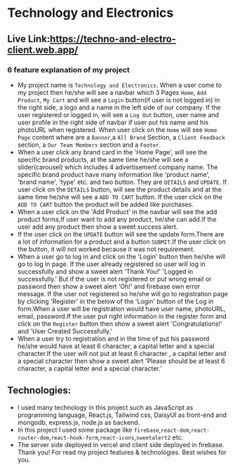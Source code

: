 # Technology and Electronics
##  Live Link:https://techno-and-electro-client.web.app/


### 6 feature explanation of my project 
* My project name is `Technology and Electronics`. When a user come to my project
 then he/she will see a navbar which 3 Pages `Home`, `Add Product`, `My Cart` and will see a `Login` button(if user is not logged in) in the right side, a logo and a name in the left side of our company. If the user registered or logged in, will see a `Log Out` button, user name and user profile in the right side of navbar if user put his name and his photoURL when registered. When user click on the `Home` will see `Home Page` content where are a `Banner`,a `All Brand` Section, a `Client Feedback` section, a `Our Team Members` section and a `Footer`.
* When a user click any brand card in the 'Home Page', will see the specific brand products, at the same time he/she will see a slider(carousel) which includes 4 advertisement company name. The specific brand product have many information like 'product name', 'brand name', 'type' etc. and two button. They are `DETAILS` and `UPDATE`. If user click on the `DETAILS` button, will see the product details and at the same time he/she will see a `ADD TO CART` button. If the user click on the `ADD TO CART` button the product will be added like purchases.   
* When a user click on the 'Add Product' in the navbar will see the add product forms,If user want to add any product, he/she can add.If the user add any product then show a sweet success alert.
* If the user click on the `UPDATE` button will see the update form.There are a lot of information for a product and a button `SUBMIT`.If the user click on the button, it will not worked because it was not requirement.
* When a user go to log in and click on the 'Login' button then he/she will go to log in page. If the user already registered so user will log in successfully and show a sweet alert 'Thank You!' 'Logged in successfully.' But if the user is not registered or put wrong email or password then show a sweet alert 'Oh!' and firebase own error message. If the user not registered so he/she will go to registration page by clicking 'Register' in the below of the 'Login' button of the Log in form.When a user will be registration would have 
user name, photoURL, email, password.If the user put right information in the register form and click on the `Register` button then show a sweet alert 'Congratulations!' and 'User Created Successfully.'
* When a user try to registration and in the time of put his password he/she would have at least 6 character, a capital letter and a special character.If the user will not put at least 6 character , a capital letter and a special character then show a sweet alert 'Please should be at least 6 character, a capital letter and a special character.'
## Technologies:
* I used many technology in this project such as JavaScript as programming language, React.js, Tailwind css, DaisyUI as front-end and mongodb, express.js, node.js as backend.
* In this project I used some package like `firebase`,`react-dom`,`react-router-dom`,`react-hook-form`,`react-icons`,`sweetalert2` etc.
* The server side deployed in vercel and client side deployed in firebase.
Thank you! For read my project features & technologies. Best wishes for you.
